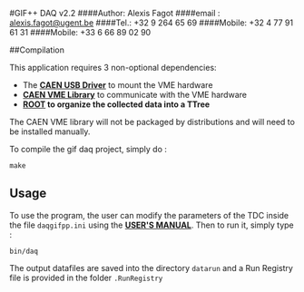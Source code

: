 #GIF++ DAQ v2.2
####Author: Alexis Fagot
####email : alexis.fagot@ugent.be
####Tel.: +32 9 264 65 69
####Mobile: +32 4 77 91 61 31
####Mobile: +33 6 66 89 02 90

##Compilation

This application requires 3 non-optional dependencies:

* The **[CAEN USB Driver](http://www.caen.it/csite/CaenProd.jsp?idmod=417&parent=11)** to mount the VME hardware
* **[CAEN VME Library](http://www.caen.it/csite/CaenProd.jsp?idmod=689&parent=38)** to communicate with the VME hardware
* **[ROOT](https://root.cern.ch/downloading-root) to organize the collected data into a TTree**

The CAEN VME library will not be packaged by distributions and will need to be installed manually.

To compile the gif daq project, simply do :

    make

## Usage

To use the program, the user can modify the parameters of the TDC inside the file `daqgifpp.ini` using the **[USER'S MANUAL](http://www.caen.it/servlet/checkCaenManualFile?Id=8657)**. Then to run it, simply type :

    bin/daq

The output datafiles are saved into the directory `datarun` and a Run Registry file is provided in the folder `.RunRegistry`
